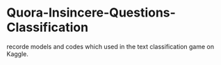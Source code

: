 # Quora-Insincere-Questions-Classification
recorde models and codes which used in the text classification game on Kaggle.
